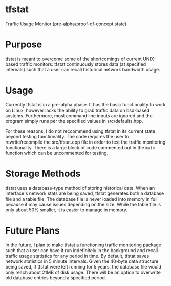 # tfstat
Traffic Usage Monitor (pre-alpha/proof-of-concept state)

# Purpose
tfstat is meant to overcome some of the shortcomings of current UNIX-based traffic monitors.  tfstat continuously stores data (at specified intervals) such that a user can recall historical network bandwidth usage.  

# Usage
Currently tfstat is in a pre-alpha phase.  It has the basic functionality to work on Linux, however lacks the ability to grab traffic data on bsd-based systems.  Furthermore, most command line inputs are ignored and the program simply runs per the specified values in src/defaults.hpp.  

For these reasons, I do not reccommend using tfstat in its current state beyond testing functionality.  The code requires the user to rewrite/recompile the src/tfstat.cpp file in order to test the traffic monitoring functionality.  There is a large block of code commented out in the `main` function which can be uncommented for testing.

# Storage Methods
tfstat uses a database-type method of storing historical data.  When an interface's network stats are being saved, tfstat generates both a database file and a table file.  The database file is never loaded into memory in full because it may cause issues depending on the size.  While the table file is only about 50% smaller, it is easier to manage in memory.  

# Future Plans
In the future, I plan to make tfstat a functioning traffic monitoring package such that a user can have it run indefinitely in the background and recall traffic usage statistics for any period in time.  By default, tfstat saves network statistics in 5 minute intervals.  Given the 40-byte data structure being saved, if tfstat were left running for 5 years, the database file would only reach about 21MB of disk usage.  There will be an option to overwrite old database entries beyond a specified period.
